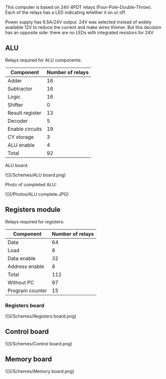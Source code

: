 This computer is based on 24V 4PDT relays (Four-Pole-Double-Throw). Each of the relays has a LED indicating whether it on or off.

Power supply has 6.5A/24V output. 24V was selected instead of widely available 12V to reduce the current and make wires thinner.
But this decision has an opposite side: there are no LEDs with integrated resistors for 24V.

## ALU

Relays required for ALU components:

Component | Number of relays
----------|-----------------
Adder | 16
Subtractor | 16
Logic | 16
Shifter | 0
Result register | 13
Decoder | 5
Enable circuits | 19
CY storage | 3
ALU enable | 4
Total | 92

ALU board:

![](/Schemes/ALU board.png)

Photo of completed ALU:

![](/Photos/ALU complete.JPG)

## Registers module

Relays required for registers:

Component | Number of relays
----------|-----------------
Data | 64
Load | 8
Data enable | 32
Address enable | 8
Total | 112
Without PC | 97
Program counter | 15


### Registers board

![](/Schemes/Registers board.png)

## Control board

![](/Schemes/Control board.png)

## Memory board

![](/Schemes/Memory board.png)

